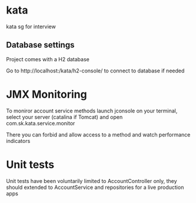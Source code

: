 # kata
kata sg for interview

## Database settings

Project comes with a H2 database 

Go to http://localhost:<port>/kata/h2-console/ to connect to database if needed

# JMX Monitoring 
To moniror account service methods launch jconsole on your terminal, select your server (catalina if Tomcat)
and open com.sk.kata.service.monitor 

There you can forbid and allow access to a method and watch performance indicators

# Unit tests
Unit tests have been voluntarily limited to AccountController only, they should extended to AccountService and repositories for a live production apps
